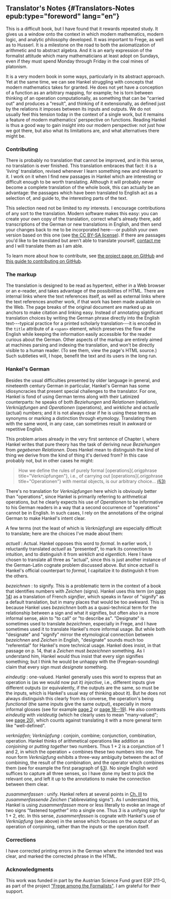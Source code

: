 ## Translator's Notes {#Translators-Notes epub:type="foreword" lang="en"}

This is a difficult book, but I have found that it rewards repeated
study. It gives us a window onto the context in which modern
mathematics, modern logic, and analytic philosophy developed. It was
important to Frege, as well as to Husserl. It is a milestone on the
road to both the axiomatization of arithmetic and to abstract algebra.
And it is an early expression of the formalist attitude which many
mathematicians at least adopt on Sundays, even if they must spend
Monday through Friday in the coal mines of platonism.

It is a very modern book in some ways, particularly in its abstract
approach. Yet at the same time, we can see Hankel struggling with
concepts that modern mathematics takes for granted. He does not yet
have a conception of a function as an arbitrary mapping, for example;
he is torn between thinking of an operation computationally, as
something that can be "carried out" and produces a "result", and
thinking of it extensionally, as defined just by the relations it
imposes between its inputs and outputs. We do not usually feel this
tension today in the context of a single work, but it remains a
feature of modern mathematics' perspective on functions. Reading
Hankel is thus a good way to gain insight into our modern perspective:
not just how we got there, but also what its limitations are, and what
alternatives there might be.

### Contributing

There is probably no translation that cannot be improved, and in this
sense, no translation is ever finished. This translation embraces that
fact: it is a 'living' translation, revised whenever I learn something
new and relevant to it. I work on it when I find new passages in
Hankel which are interesting or difficult enough to be worth
translating. Although it will probably never become a complete
translation of the whole book, this can actually be an advantage: the
passages which have been translated to English act as a selection
of, and guide to, the interesting parts of the text.

This selection need not be limited to *my* interests. I encourage
contributions of any sort to the translation. Modern software makes
this easy: you can create your own copy of the translation, correct
what's already there, add transcriptions of the German or new
translations in English, and then send your changes back to me to be
incorporated here---or publish your own version based on this one
(see [the CC BY-SA license](http://creativecommons.org/licenses/by-sa/4.0/)).
If there are passages you'd like to be translated but aren't able to
translate yourself, [contact me](https://recursewithless.net) and I
will translate them as I am able.

To learn more about how to contribute, see
[the project page on GitHub](https://github.com/wyleyr/hankel1867tr) and
[this guide to contributing on GitHub](https://docs.github.com/en/get-started/quickstart/contributing-to-projects).
  
### The markup

The translation is designed to be read as hypertext, either in a Web
browser or an e-reader, and takes advantage of the possibilities of
HTML. There are internal links where the text references itself, as
well as external links where the text references another work, if that
work has been made available on the Web. The page breaks of the
original document are marked up as anchors to make citation and
linking easy. Instead of annotating significant translation choices by
writing the German phrase directly into the English text---typical
practice for a printed scholarly translation---it is encoded in the
`title` attribute of a `<span>` element, which preserves the flow of
the English while keeping the information easily accessible for the
reader curious about the German. Other aspects of the markup are
entirely aimed at machines parsing and indexing the translation, and
won't be directly visible to a human reader. (To see them, view the page's
HTML source.) Such subtleties will, I hope, benefit the text and its
users in the long run.

### Hankel's German

Besides the usual difficulties presented by older language in general,
and nineteenth century German in particular, Hankel's German has some
idiosyncracies that present special challenges to the translator. For
one, Hankel is fond of using German terms along with their Latinized
counterparts: he speaks of both <i>Beziehungen</i> and
<i>Relationen</i> (relations), <i>Verknüpfungen</i> and
<i>Operationen</i> (operations), and <i>wirkliche</i> and
<i>actuelle</i> (actual) numbers; and it is not always clear if he is
using these terms as synonyms or marking a distinction through
etymology. Translating them with the same word, in any case, can
sometimes result in awkward or repetitive English.

This problem arises already in the very first sentence of Chapter I,
where Hankel writes that pure theory has the task of deriving <i>neue
Beziehungen</i> from <i>gegebenen Relationen</i>. Does Hankel mean to
distinguish the kind of thing we derive from the kind of thing it's
derived from? In this case probably not, but in other cases he might:

> How we define the rules of purely formal [operations]{.origphrase title="Verknüpfungen"},
> i.e., of carrying out [operations]{.origphrase title="Operationen"} 
> with mental objects, is our arbitrary choice... [(§3)](#§3)

There's no translation for <i>Verknüpfungen</i> here which is obviously
better than "operations", since Hankel is primarily referring
to arithmetical operations, but he clearly expects his use of
<i>Operationen</i> to be informative to his German readers in a way that a
second occurrence of "operations" cannot be in English. In such cases,
I rely on the annotations of the original German to make Hankel's
intent clear.

A few terms (not the least of which is <i>Verknüpfung</i>) are
especially difficult to translate; here are the choices I've made
about them:

<i lang="de">actuell</i>
: Actual. Hankel opposes this word to <i>formal</i>. In earlier work,
  I reluctantly translated <i>actuell</i> as "presented", to mark its
  connection to intuition, and to distinguish it from <i>wirklich</i>
  and <i>eigentlich</i>. Here I have chosen to translate all three as
  "actual", since this is just another instance of the German-Latin
  cognate problem discussed above. But since <i>actuell</i> is
  Hankel's official counterpart to <i>formal</i>, I capitalize it to
  distinguish it from the others.

<i lang="de">bezeichnen</i>
: to signify. This is a problematic term in the context of a book that
  identifies numbers with <i lang="de">Zeichen</i> (signs). Hankel uses
  this term (on [page 14](#p.14)) as a translation of French
  <i lang="fr">signifier</i>, which speaks in favor of "signify" as a
  default translation, but in many places that would be too awkward.
  This is because Hankel uses <i>bezeichnen</i> both as a
  quasi-technical term for the relationship between a sign and what it
  signifies, but often also in a more informal sense, akin to "to
  call" or "to describe as". "Designate" is sometimes used to
  translate <i>bezeichnen</i>, especially in Frege, and I have
  sometimes used it to translate Hankel's more informal usage. But
  while both "designate" and "signify" mirror the etymological
  connection between <i>bezeichnen</i> and <i>Zeichen</i> in English,
  "designate" sounds much too "referential" for Hankel's more
  technical usage. Hankel does insist, in that passage on p. 14, that
  a <i>Zeichen</i> must <i>bezeichnen</i> something. As I understand
  him, Hankel would thus insist that every sign signifies something;
  but I think he would be unhappy with the (Fregean-sounding) claim
  that every sign must *designate* something.
 
<i lang="de">eindeutig</i>
: one-valued. Hankel generally uses this word to express that an
  operation is (as we would now put it) *injective*, i.e., different
  inputs give different outputs (or equivalently, if the outputs are
  the same, so must be the inputs, which is Hankel's usual way of
  thinking about it). But he does not always distinguish this clearly
  from its converse, the operation's being *functional* (the same
  inputs give the same output), especially in more informal glosses
  (see for example [page 2](#S.2) or [page 18--19](#S.19)). He also
  contrasts <i>eindeutig</i> with <i>vieldeutig</i> (which he clearly
  uses to mean "many-valued"; see [page 20](#S.20)), which counts
  against translating it with a more general term like "well-defined".

<i lang="de">verknüpfen; Verknüpfung</i>
: conjoin, combine; conjunction, combination, operation. Hankel thinks
  of arithmetical operations like addition as *conjoining* or *putting
  together* two numbers. Thus $1 + 2$ is a conjunction of $1$ and $2$,
  in which the operation $+$ combines these two numbers into one. The
  noun form <i>Verknüpfung</i> exhibits a three-way ambiguity between
  the act of combining, the result of the combination, and the
  operator which combines them (see for example the first paragraph of
  [§3](#pz3)). No single English word suffices to capture all three
  senses, so I have done my best to pick the relevant one, and left it
  up to the annotations to make the connection between them clear.
  
<i lang="de">zusammenfassen</i>
: unify. Hankel refers at several points in [Ch. III](#Ch.III) to
  <i>zusammenfassende Zeichen</i> (<q>abbreviating signs</q>). As I
  understand this, Hankel is using <i>zusammenfassen</i> more or less
  literally to evoke an image of two signs <q>fastened together</q>
  into a single one. Thus $3$ is a unifying sign for $1 + 2$,
  etc. In this sense, <i>zusammenfassen</i> is cognate with Hankel's
  use of <i>Verknüpfung</i> (see above) in the sense which focuses on
  the *output* of an operation of conjoining, rather than the inputs
  or the operation itself.

### Corrections

I have corrected printing errors in the German where the intended text
was clear, and marked the corrected phrase in the HTML.

### Acknowledgments

This work was funded in part by the Austrian Science Fund grant ESP
211-G, as part of the project
["Frege among the Formalists"](https://pf.fwf.ac.at/en/research-in-practice/project-finder/58366).
I am grateful for their support.

